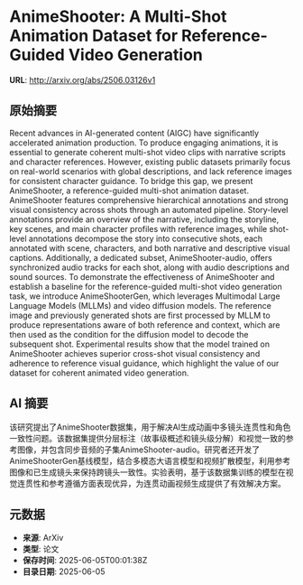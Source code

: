 # AnimeShooter: A Multi-Shot Animation Dataset for Reference-Guided Video Generation

**URL**: http://arxiv.org/abs/2506.03126v1

## 原始摘要

Recent advances in AI-generated content (AIGC) have significantly accelerated
animation production. To produce engaging animations, it is essential to
generate coherent multi-shot video clips with narrative scripts and character
references. However, existing public datasets primarily focus on real-world
scenarios with global descriptions, and lack reference images for consistent
character guidance. To bridge this gap, we present AnimeShooter, a
reference-guided multi-shot animation dataset. AnimeShooter features
comprehensive hierarchical annotations and strong visual consistency across
shots through an automated pipeline. Story-level annotations provide an
overview of the narrative, including the storyline, key scenes, and main
character profiles with reference images, while shot-level annotations
decompose the story into consecutive shots, each annotated with scene,
characters, and both narrative and descriptive visual captions. Additionally, a
dedicated subset, AnimeShooter-audio, offers synchronized audio tracks for each
shot, along with audio descriptions and sound sources. To demonstrate the
effectiveness of AnimeShooter and establish a baseline for the reference-guided
multi-shot video generation task, we introduce AnimeShooterGen, which leverages
Multimodal Large Language Models (MLLMs) and video diffusion models. The
reference image and previously generated shots are first processed by MLLM to
produce representations aware of both reference and context, which are then
used as the condition for the diffusion model to decode the subsequent shot.
Experimental results show that the model trained on AnimeShooter achieves
superior cross-shot visual consistency and adherence to reference visual
guidance, which highlight the value of our dataset for coherent animated video
generation.


## AI 摘要

该研究提出了AnimeShooter数据集，用于解决AI生成动画中多镜头连贯性和角色一致性问题。该数据集提供分层标注（故事级概述和镜头级分解）和视觉一致的参考图像，并包含同步音频的子集AnimeShooter-audio。研究者还开发了AnimeShooterGen基线模型，结合多模态大语言模型和视频扩散模型，利用参考图像和已生成镜头来保持跨镜头一致性。实验表明，基于该数据集训练的模型在视觉连贯性和参考遵循方面表现优异，为连贯动画视频生成提供了有效解决方案。

## 元数据

- **来源**: ArXiv
- **类型**: 论文
- **保存时间**: 2025-06-05T00:01:38Z
- **目录日期**: 2025-06-05
